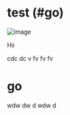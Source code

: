 # test (#go)


![image](https://user-images.githubusercontent.com/47711236/111877122-c31eb980-89c7-11eb-82eb-69ddf1f0635d.png)

Hii


cdc
dc
v
fv
fv
fv 

# go

wdw
dw
d
wdw
d
